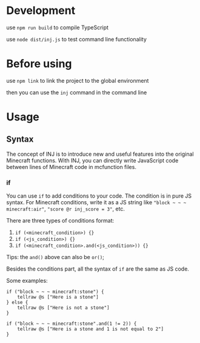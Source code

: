 # Development

use `npm run build` to compile TypeScript

use `node dist/inj.js` to test command line functionality

# Before using

use `npm link` to link the project to the global environment

then you can use the `inj` command in the command line

# Usage

## Syntax

The concept of INJ is to introduce new and useful features into the original Minecraft functions. With INJ, you can directly write JavaScript code between lines of Minecraft code in mcfunction files.

### if

You can use `if` to add conditions to your code. The condition is in pure JS syntax. For Minecraft conditions, write it as a JS string like `"block ~ ~ ~ minecraft:air"`, `"score @r inj_score = 3"`, etc.

There are three types of conditions format:

1. `if (<minecraft_condition>) {}`
2. `if (<js_condition>) {}`
3. `if (<minecraft_condition>.and(<js_condition>)) {}`

Tips: the `and()` above can also be `or()`;

Besides the conditions part, all the syntax of `if` are the same as JS code.

Some examples:

```
if ("block ~ ~ ~ minecraft:stone") {
    tellraw @s ["Here is a stone"]
} else {
    tellraw @s ["Here is not a stone"]
}
```

```
if ("block ~ ~ ~ minecraft:stone".and(1 != 2)) {
    tellraw @s ["Here is a stone and 1 is not equal to 2"]
}
```